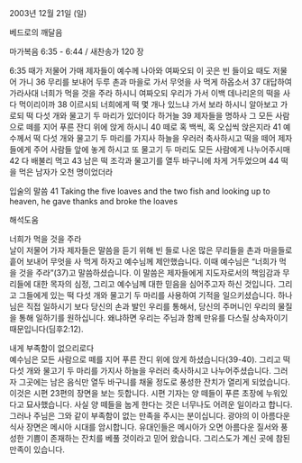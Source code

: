 2003년 12월 21일 (일)

베드로의 깨달음



마가복음 6:35 - 6:44 / 새찬송가 120 장


6:35 때가 저물어 가매 제자들이 예수께 나아와 여짜오되 이 곳은 빈 들이요 때도 저물어 가니 
36 무리를 보내어 두루 촌과 마을로 가서 무엇을 사 먹게 하옵소서 
37 대답하여 가라사대 너희가 먹을 것을 주라 하시니 여짜오되 우리가 가서 이백 데나리온의 떡을 사다 먹이리이까 
38 이르시되 너희에게 떡 몇 개나 있느냐 가서 보라 하시니 알아보고 가로되 떡 다섯 개와 물고기 두 마리가 있더이다 하거늘 
39 제자들을 명하사 그 모든 사람으로 떼를 지어 푸른 잔디 위에 앉게 하시니 
40 떼로 혹 백씩, 혹 오십씩 앉은지라 
41 예수께서 떡 다섯 개와 물고기 두 마리를 가지사 하늘을 우러러 축사하시고 떡을 떼어 제자들에게 주어 사람들 앞에 놓게 하시고 또 물고기 두 마리도 모든 사람에게 나누어주시매 
42 다 배불리 먹고 
43 남은 떡 조각과 물고기를 열두 바구니에 차게 거두었으며 
44 떡을 먹은 남자가 오천 명이었더라 

입술의 말씀 
41 Taking the five loaves and the two fish and looking up to heaven, he gave thanks and broke the loaves

해석도움





너희가 먹을 것을 주라  
날이 저물어 가자 제자들은 말씀을 듣기 위해 빈 들로 나온 많은 무리들을 촌과 마을들로 흩어 보내어 무엇을 사 먹게 하자고 예수님께 제안했습니다. 이때 예수님은 “너희가 먹을 것을 주라”(37)고 말씀하셨습니다. 이 말씀은 제자들에게 지도자로서의 책임감과 무리들에 대한 목자의 심정, 그리고 예수님께 대한 믿음을 심어주고자 하신 것입니다. 그리고 그들에게 있는 떡 다섯 개와 물고기 두 마리를 사용하여 기적을 일으키셨습니다. 하나님은 직접 일하시기 보다 당신의 손과 발인 우리를 통해서, 당신의 주머니인 우리의 물질을 통해 일하기를 원하십니다. 왜냐하면 우리는 주님과 함께 만유를 다스릴 상속자이기 때문입니다(딤후2:12). 

내게 부족함이 없으리로다  
예수님은 모든 사람으로 떼를 지어 푸른 잔디 위에 앉게 하셨습니다(39-40). 그리고 떡 다섯 개와 물고기 두 마리를 가지사 하늘을 우러러 축사하시고 나누어주셨습니다. 그러자 그곳에는 남은 음식만 열두 바구니를 채울 정도로 풍성한 잔치가 열리게 되었습니다. 이것은 시편 23편의 장면을 보는 듯합니다. 시편 기자는 양 떼들이 푸른 초장에 누워있다고 묘사했습니다. 사실 양 떼들을 눕게 한다는 것은 너무나도 어려운 일이라고 합니다. 그러나 주님은 그와 같이 부족함이 없는 만족을 주시는 분이십니다. 광야의 이 아름다운 식사 장면은 메시아 시대를 암시합니다. 유대인들은 메시아가 오면 아름다운 질서와 풍성한 기쁨이 존재하는 잔치를 베풀 것이라고 믿어 왔습니다. 그리스도가 계신 곳에 참된 만족이 있습니다.